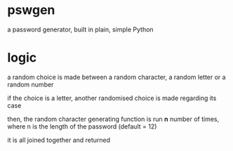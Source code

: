 # pswgen
a password generator, built in plain, simple Python

# logic

a random choice is made between a random character, a random letter or a random number

if the choice is a letter, another randomised choice is made regarding its case

then, the random character generating function is run **n** number of times, where n is the length of the password (default = 12)

it is all joined together and returned
